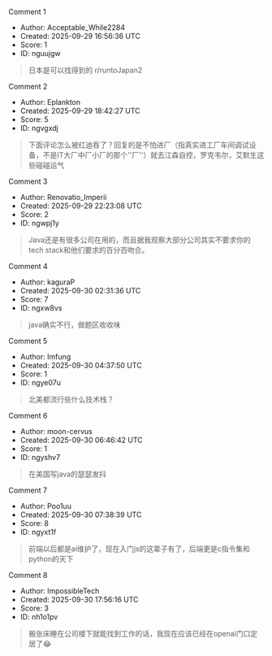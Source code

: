 Comment 1

- Author: Acceptable_While2284
- Created: 2025-09-29 16:56:36 UTC
- Score: 1
- ID: nguujgw

> 日本是可以找得到的   r/runtoJapan2

Comment 2

- Author: Eplankton
- Created: 2025-09-29 18:42:27 UTC
- Score: 5
- ID: ngvgxdj

> 下面评论怎么被红迪吞了？回复的是不怕进厂（指真实进工厂车间调试设备，不是IT大厂中厂小厂的那个''厂''）就去江森自控，罗克韦尔，艾默生这些碰碰运气

Comment 3

- Author: Renovatio_Imperii
- Created: 2025-09-29 22:23:08 UTC
- Score: 2
- ID: ngwpj1y

> Java还是有很多公司在用的，而且据我观察大部分公司其实不要求你的tech stack和他们要求的百分百吻合。

Comment 4

- Author: kaguraP
- Created: 2025-09-30 02:31:36 UTC
- Score: 7
- ID: ngxw8vs

> java确实不行，做题区收收味

Comment 5

- Author: Imfung
- Created: 2025-09-30 04:37:50 UTC
- Score: 1
- ID: ngye07u

> 北美都流行些什么技术栈？

Comment 6

- Author: moon-cervus
- Created: 2025-09-30 06:46:42 UTC
- Score: 1
- ID: ngyshv7

> 在美国写java的瑟瑟发抖

Comment 7

- Author: Poo1uu
- Created: 2025-09-30 07:38:39 UTC
- Score: 8
- ID: ngyxt1f

> 前端以后都是ai维护了，现在入门js的这辈子有了，后端更是c指令集和python的天下

Comment 8

- Author: ImpossibleTech
- Created: 2025-09-30 17:56:16 UTC
- Score: 3
- ID: nh1o1pv

> 搬张床睡在公司楼下就能找到工作的话，我现在应该已经在openai门口定居了😂
